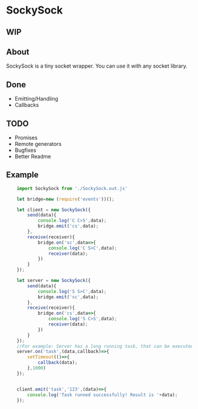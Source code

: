 # SockySock
## WIP

## About
SockySock is a tiny socket wrapper. You can use it with any socket library.

## Done
- Emitting/Handling
- Callbacks

## TODO
- Promises
- Remote generators
- Bugfixes
- Better Readme

## Example
```js
    import SockySock from './SockySock.out.js'

    let bridge=new (require('events'))();

    let client = new SockySock({
        send(data){
            console.log('C C>S',data);
            bridge.emit('cs',data);
        },
        receive(receiver){
            bridge.on('sc',data=>{
                console.log('C S>C',data);
                receiver(data);
            })
        }
    });

    let server = new SockySock({
        send(data){
            console.log('S S>C',data);
            bridge.emit('sc',data);
        },
        receive(receiver){
            bridge.on('cs',data=>{
                console.log('S C>S',data);
                receiver(data);
            })
        }
    });
    //For example: Server has a long running task, that can be executed by client.
    server.on('task',(data,callback)=>{
        setTimeout(()=>{
            callback(data);
        },1000)
    });


    client.emit('task','123',(data)=>{
        console.log('Task runned successfully! Result is '+data);
    });
```